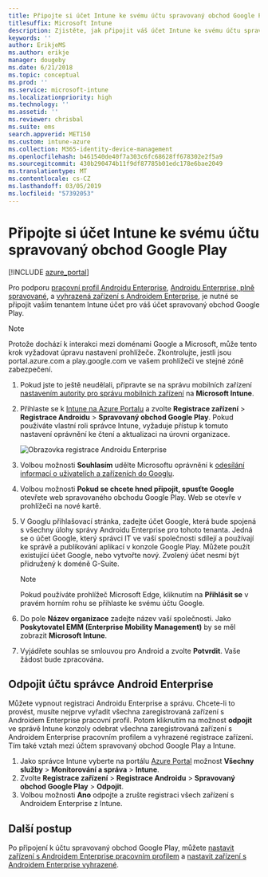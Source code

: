 ```yaml
---
title: Připojte si účet Intune ke svému účtu spravovaný obchod Google Play.
titlesuffix: Microsoft Intune
description: Zjistěte, jak připojit váš účet Intune ke svému účtu spravovaný obchod Google Play.
keywords: ''
author: ErikjeMS
ms.author: erikje
manager: dougeby
ms.date: 6/21/2018
ms.topic: conceptual
ms.prod: ''
ms.service: microsoft-intune
ms.localizationpriority: high
ms.technology: ''
ms.assetid: ''
ms.reviewer: chrisbal
ms.suite: ems
search.appverid: MET150
ms.custom: intune-azure
ms.collection: M365-identity-device-management
ms.openlocfilehash: b461540de40f7a303c6fc68628ff678302e2f5a9
ms.sourcegitcommit: 430b290474b11f9df87785b01edc178e6bae2049
ms.translationtype: MT
ms.contentlocale: cs-CZ
ms.lasthandoff: 03/05/2019
ms.locfileid: "57392053"
---
```

# <a name="connect-your-intune-account-to-your-managed-google-play-account"></a>Připojte si účet Intune ke svému účtu spravovaný obchod Google Play

[!INCLUDE [azure_portal](./includes/azure_portal.md)]

Pro podporu [pracovní profil Androidu Enterprise](android-work-profile-enroll.md), [Androidu Enterprise, plně spravované](android-fully-managed-enroll.md), a [vyhrazená zařízení s Androidem Enterprise](android-kiosk-enroll.md), je nutné se připojit vaším tenantem Intune účet pro váš účet spravovaný obchod Google Play.  

> [!NOTE]
> Protože dochází k interakci mezi doménami Google a Microsoft, může tento krok vyžadovat úpravu nastavení prohlížeče.  Zkontrolujte, jestli jsou portal.azure.com a play.google.com ve vašem prohlížeči ve stejné zóně zabezpečení.

1. Pokud jste to ještě neudělali, připravte se na správu mobilních zařízení [nastavením autority pro správu mobilních zařízení](mdm-authority-set.md) na **Microsoft Intune**.
2. Přihlaste se k [Intune na Azure Portalu](https://aka.ms/intuneportal) a zvolte **Registrace zařízení** > **Registrace Androidu** > **Spravovaný obchod Google Play**.  Pokud používáte vlastní roli správce Intune, vyžaduje přístup k tomuto nastavení oprávnění ke čtení a aktualizaci na úrovni organizace.
   
   ![Obrazovka registrace Androidu Enterprise](./media/android-work-bind.png)

3. Volbou možnosti **Souhlasím** udělte Microsoftu oprávnění k [odesílání informací o uživatelích a zařízeních do Googlu](data-intune-sends-to-google.md). 
   
4. Volbou možnosti **Pokud se chcete hned připojit, spusťte Google** otevřete web spravovaného obchodu Google Play. Web se otevře v prohlížeči na nové kartě.
  
5. V Googlu přihlašovací stránka, zadejte účet Google, která bude spojená s všechny úlohy správy Androidu Enterprise pro tohoto tenanta. Jedná se o účet Google, který správci IT ve vaší společnosti sdílejí a používají ke správě a publikování aplikací v konzole Google Play. Můžete použít existující účet Google, nebo vytvořte nový. Zvolený účet nesmí být přidružený k doméně G-Suite.
    
    > [!Note]
    > Pokud používáte prohlížeč Microsoft Edge, kliknutím na **Přihlásit se** v pravém horním rohu se přihlaste ke svému účtu Google.

6. Do pole **Název organizace** zadejte název vaší společnosti. Jako **Poskytovatel EMM (Enterprise Mobility Management)** by se měl zobrazit **Microsoft Intune**.

7. Vyjádřete souhlas se smlouvou pro Android a zvolte **Potvrdit**. Vaše žádost bude zpracována.

## <a name="disconnect-your-android-enterprise-administrative-account"></a>Odpojit účtu správce Android Enterprise

Můžete vypnout registraci Androidu Enterprise a správu. Chcete-li to provést, musíte nejprve vyřadit všechna zaregistrovaná zařízení s Androidem Enterprise pracovní profil. Potom kliknutím na možnost **odpojit** ve správě Intune konzoly odebrat všechna zaregistrovaná zařízení s Androidem Enterprise pracovním profilem a vyhrazené registrace zařízení. Tím také vztah mezi účtem spravovaný obchod Google Play a Intune.

1. Jako správce Intune vyberte na portálu [Azure Portal](https://portal.azure.com) možnost **Všechny služby** > **Monitorování a správa** > **Intune**.
2. Zvolte **Registrace zařízení** > **Registrace Androidu** > **Spravovaný obchod Google Play** > **Odpojit**.
3. Volbou možnosti **Ano** odpojte a zrušte registraci všech zařízení s Androidem Enterprise z Intune.

## <a name="next-steps"></a>Další postup

Po připojení k účtu spravovaný obchod Google Play, můžete [nastavit zařízení s Androidem Enterprise pracovním profilem](android-work-profile-enroll.md) a [nastavit zařízení s Androidem Enterprise vyhrazené](android-kiosk-enroll.md).
